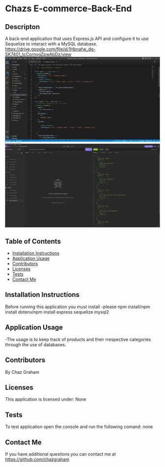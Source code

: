 # Chazs E-commerce-Back-End

## Descripton
A back-end application that uses Express.js API and configure it to use Sequelize to interact with a MySQL database.
https://drive.google.com/file/d/1Hbnafw_dg-SK7401_tcCornygZpwAbDz/view
![](./assets/images/codeSnap.jpg)
![](./assets/images/codeSnap2.jpg)

## Table of Contents
  * [Installation Instructions](#installation-instructions)
  * [Application Usage](#application-usage)
  * [Contributors](#contributors)
  * [Licenses](#licenses)
  * [Tests](#tests)
  * [Contact Me](#contact-me)

## Installation Instructions
Before running this application you must install -please npm install/npm install dotenv/npm install express sequelize mysql2

## Application Usage
-The usage is to keep track of products and their rrespective categories through the use of databases.

## Contributors
By Chaz Graham

## Licenses
This application is licensed under: None

## Tests
To test application open the console and run the following comand: none

## Contact Me
If you have additional questions you can contact me at https://github.com/chazgraham
